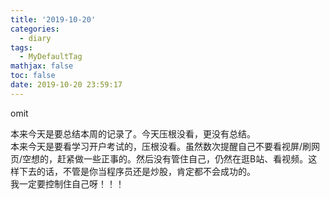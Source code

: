 ```yaml
---
title: '2019-10-20'
categories:
  - diary
tags:
  - MyDefaultTag
mathjax: false
toc: false
date: 2019-10-20 23:59:17
---
```

omit
<!--more-->

本来今天是要总结本周的记录了。今天压根没看，更没有总结。  
本来今天是要看学习开户考试的，压根没看。虽然数次提醒自己不要看视屏/刷网页/空想的，赶紧做一些正事的。然后没有管住自己，仍然在逛B站、看视频。这样下去的话，不管是你当程序员还是炒股，肯定都不会成功的。  
我一定要控制住自己呀！！！  
